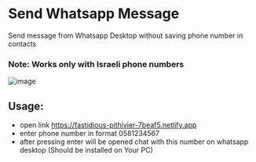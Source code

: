 # Send Whatsapp Message

Send message from Whatsapp Desktop without saving phone number in contacts

### Note: Works only with Israeli phone numbers


![image](https://github.com/VladimirPoplavsky/send_whatsapp_message/assets/34675746/03a60578-7953-4498-b86d-59e1c3832e3d)

## Usage:
 - open link https://fastidious-pithivier-7beaf5.netlify.app
 - enter phone number in format 0581234567
 - after pressing enter will be opened chat with this number on whatsapp desktop (Should be installed on Your PC)

